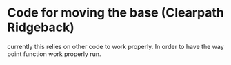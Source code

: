 # Code for moving the base (Clearpath Ridgeback)

currently this relies on other code to work properly. In order to have the way point function work properly run.

